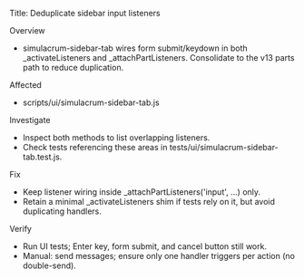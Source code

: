 Title: Deduplicate sidebar input listeners

Overview
- simulacrum-sidebar-tab wires form submit/keydown in both _activateListeners and _attachPartListeners. Consolidate to the v13 parts path to reduce duplication.

Affected
- scripts/ui/simulacrum-sidebar-tab.js

Investigate
- Inspect both methods to list overlapping listeners.
- Check tests referencing these areas in tests/ui/simulacrum-sidebar-tab.test.js.

Fix
- Keep listener wiring inside _attachPartListeners('input', ...) only.
- Retain a minimal _activateListeners shim if tests rely on it, but avoid duplicating handlers.

Verify
- Run UI tests; Enter key, form submit, and cancel button still work.
- Manual: send messages; ensure only one handler triggers per action (no double-send).

